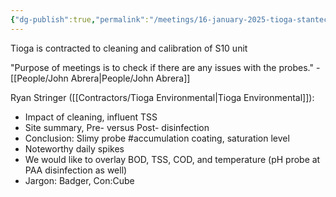 ```yaml
---
{"dg-publish":true,"permalink":"/meetings/16-january-2025-tioga-stantec/","noteIcon":"","created":"2025-07-07T14:23:45.894-05:00"}
---
```


Tioga is contracted to cleaning and calibration of S10 unit

"Purpose of meetings is to check if there are any issues with the probes." - [[People/John Abrera\|People/John Abrera]]

Ryan Stringer ([[Contractors/Tioga Environmental\|Tioga Environmental]]): 
- Impact of cleaning, influent TSS
- Site summary, Pre- versus Post- disinfection
- Conclusion: Slimy probe #accumulation coating, saturation level
- Noteworthy daily spikes
- We would like to overlay BOD, TSS, COD, and temperature (pH probe at PAA disinfection as well)
- Jargon: Badger, Con:Cube